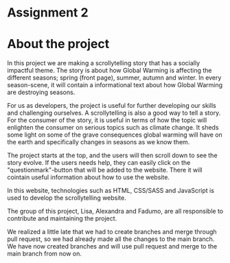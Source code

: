 # Assignment 2

# About the project

In this project we are making a scrollytelling story that has a socially impactful theme. 
The story is about how Global Warming is affecting the different seasons; spring (front page), summer, autumn and winter. In every season-scene, it will contain a informational text about how Global Warming are destroying seasons. 

For us as developers, the project is useful for further developing our skills and challenging ourselves. A scrollytelling is also a good way to tell a story. For the consumer of the story, it is useful in terms of how the topic will enlighten the consumer on serious topics such as climate change. It sheds some light on some of the grave consequences global warming will have on the earth and specifically changes in seasons as we know them.

The project starts at the top, and the users will then scroll down to see the story evolve. 
If the users needs help, they can easily click on the "questionmark"-button that will be added to the website. There it will cointain useful information about how to use the website.

In this website, technologies such as HTML, CSS/SASS and JavaScript is used to develop the scrollytelling website. 

The group of this project, Lisa, Alexandra and Fadumo, are all responsible to contribute and maintaining the project. 

We realized a little late that we had to create branches and merge through pull request, so we had already made all the changes to the main branch. We have now created branches and will use pull request and merge to the main branch from now on.